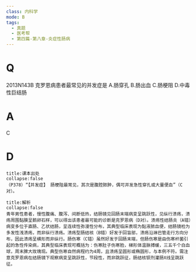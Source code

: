 ```yaml
---
class: 内科学
mode: B
tags:
  - 真题
  - 医考帮
  - 第四篇-第八章-炎症性肠病
---
```


# Q
2013N143B 克罗恩病患者最常见的并发症是
A.肠穿孔
B.肠出血
C.肠梗阻
D.中毒性巨结肠

# A
C
# D
```ad-note
title:课本出处
collapse:false
（P378）“【并发症】 肠梗阻最常见，其次是腹腔脓肿，偶可并发急性穿孔或大量便血”（C对）。
```

```ad-summary
title:解析
collapse:false
青年男性患者，慢性腹痛、腹泻、间断低热，结肠镜见回肠末端病变呈跳跃性，见纵行溃疡，溃疡周围黏膜呈鹅卵石样，可以得出该患者最可能的诊断是克罗恩病（D对）。溃疡性结肠炎（A错）病变多位于直肠、乙状结肠，呈连续性弥漫性分布，其典型临床表现为黏液脓血便，结肠镜检为多发性浅溃疡，而非纵行溃疡。溃疡型肠结核（B错）好发于回盲部，溃疡沿淋巴管走行方向分布，因此溃疡呈横形而非纵行。肠伤寒（C错）虽然好发于回肠末端，但肠伤寒是由伤寒杆菌引起的急性传染病，其典型临床表现可概括为：伤寒肚子伤寒脸，梯形体温脉搏缓，三五千个白血球，周末脾大玫瑰现。典型伤寒自然病程约为4周，且溃疡呈圆形或椭圆形，与本例不符。需注意克罗恩病在结肠镜下观察病变呈跳跃性，节段性，而非跳跃征，肠结核钡剂灌肠X线呈跳跃征。
```

